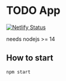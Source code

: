 # TODO App
[![Netlify Status](https://api.netlify.com/api/v1/badges/6b2b9431-322f-4d93-8df8-e497fc589ef2/deploy-status)](https://app.netlify.com/sites/messais-version-todo-app/deploys)

needs nodejs >= 14

## How to start
`npm start`
